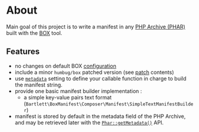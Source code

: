 <!-- markdownlint-disable MD013 -->
# About

Main goal of this project is to write a manifest in any [PHP Archive (PHAR)](https://www.php.net/phar)
built with the [BOX](https://github.com/box-project/box) tool.

## Features

- no changes on default BOX [configuration](https://github.com/box-project/box/blob/master/doc/configuration.md#configuration)
- include a minor `humbug/box` patched version (see [patch](https://github.com/llaville/box-manifest/blob/master/patches/box3metadata.patch) contents)
- use [`metadata`](https://github.com/box-project/box/blob/master/doc/configuration.md#metadata-metadata) setting
to define your callable function in charge to build the manifest string.
- provide one basic manifest builder implementation :
  - a simple key-value pairs text format (`Bartlett\BoxManifest\Composer\Manifest\SimpleTextManifestBuilder`)
- manifest is stored by default in the metadata field of the PHP Archive, and may be retrieved later
with the [`Phar::getMetadata()`](https://www.php.net/manual/en/phar.getmetadata.php) API.
